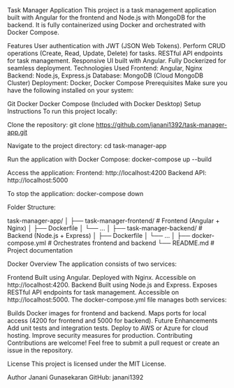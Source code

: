 Task Manager Application
This project is a task management application built with Angular for the frontend and Node.js with MongoDB for the backend. It is fully containerized using Docker and orchestrated with Docker Compose.

Features
User authentication with JWT (JSON Web Tokens).
Perform CRUD operations (Create, Read, Update, Delete) for tasks.
RESTful API endpoints for task management.
Responsive UI built with Angular.
Fully Dockerized for seamless deployment.
Technologies Used
Frontend: Angular, Nginx
Backend: Node.js, Express.js
Database: MongoDB (Cloud MongoDB Cluster)
Deployment: Docker, Docker Compose
Prerequisites
Make sure you have the following installed on your system:

Git
Docker
Docker Compose (Included with Docker Desktop)
Setup Instructions
To run this project locally:

Clone the repository:
git clone https://github.com/janani1392/task-manager-app.git

Navigate to the project directory:
cd task-manager-app

Run the application with Docker Compose:
docker-compose up --build

Access the application:
Frontend: http://localhost:4200
Backend API: http://localhost:5000

To stop the application:
docker-compose down

Folder Structure:

task-manager-app/
│
├── task-manager-frontend/   # Frontend (Angular + Nginx)
│   ├── Dockerfile
│   └── ...
│
├── task-manager-backend/    # Backend (Node.js + Express)
│   ├── Dockerfile
│   └── ...
│
├── docker-compose.yml       # Orchestrates frontend and backend
└── README.md                # Project documentation

Docker Overview
The application consists of two services:

Frontend
Built using Angular.
Deployed with Nginx.
Accessible on http://localhost:4200.
Backend
Built using Node.js and Express.
Exposes RESTful API endpoints for task management.
Accessible on http://localhost:5000.
The docker-compose.yml file manages both services:

Builds Docker images for frontend and backend.
Maps ports for local access (4200 for frontend and 5000 for backend).
Future Enhancements
Add unit tests and integration tests.
Deploy to AWS or Azure for cloud hosting.
Improve security measures for production.
Contributing
Contributions are welcome! Feel free to submit a pull request or create an issue in the repository.

License
This project is licensed under the MIT License.

Author
Janani Gunasekaran
GitHub: janani1392